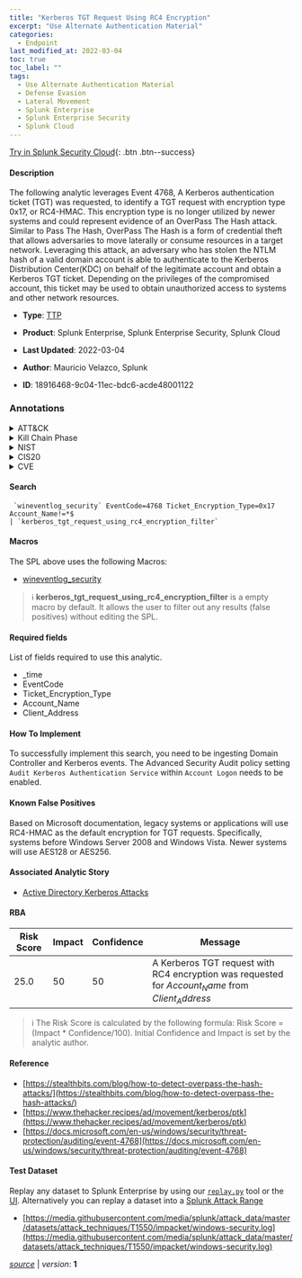 ```yaml
---
title: "Kerberos TGT Request Using RC4 Encryption"
excerpt: "Use Alternate Authentication Material"
categories:
  - Endpoint
last_modified_at: 2022-03-04
toc: true
toc_label: ""
tags:
  - Use Alternate Authentication Material
  - Defense Evasion
  - Lateral Movement
  - Splunk Enterprise
  - Splunk Enterprise Security
  - Splunk Cloud
---
```




[Try in Splunk Security Cloud](https://www.splunk.com/en_us/cyber-security.html){: .btn .btn--success}

#### Description

The following analytic leverages Event 4768, A Kerberos authentication ticket (TGT) was requested, to identify a TGT request with encryption type 0x17, or RC4-HMAC. This encryption type is no longer utilized by newer systems and could represent evidence of an OverPass The Hash attack. Similar to Pass The Hash, OverPass The Hash is a form of credential theft that allows adversaries to move laterally or consume resources in a target network. Leveraging this attack, an adversary who has stolen the NTLM hash of a valid domain account is able to authenticate to the Kerberos Distribution Center(KDC) on behalf of the legitimate account and obtain a Kerberos TGT ticket. Depending on the privileges of the compromised account, this ticket may be used to obtain unauthorized access to systems and other network resources.

- **Type**: [TTP](https://github.com/splunk/security_content/wiki/Detection-Analytic-Types)
- **Product**: Splunk Enterprise, Splunk Enterprise Security, Splunk Cloud

- **Last Updated**: 2022-03-04
- **Author**: Mauricio Velazco, Splunk
- **ID**: 18916468-9c04-11ec-bdc6-acde48001122

### Annotations
<details>
  <summary>ATT&CK</summary>

<div markdown="1">

#### [ATT&CK](https://attack.mitre.org/)

| ID          | Technique   | Tactic         |
| ----------- | ----------- |--------------- |
| [T1550](https://attack.mitre.org/techniques/T1550/) | Use Alternate Authentication Material | Defense Evasion, Lateral Movement |

</div>
</details>


<details>
  <summary>Kill Chain Phase</summary>

<div markdown="1">

* Exploitation


</div>
</details>


<details>
  <summary>NIST</summary>

<div markdown="1">



</div>
</details>

<details>
  <summary>CIS20</summary>

<div markdown="1">



</div>
</details>

<details>
  <summary>CVE</summary>

<div markdown="1">


</div>
</details>


#### Search

```
 `wineventlog_security` EventCode=4768 Ticket_Encryption_Type=0x17 Account_Name!=*$ 
| `kerberos_tgt_request_using_rc4_encryption_filter` 
```

#### Macros
The SPL above uses the following Macros:
* [wineventlog_security](https://github.com/splunk/security_content/blob/develop/macros/wineventlog_security.yml)

> :information_source:
> **kerberos_tgt_request_using_rc4_encryption_filter** is a empty macro by default. It allows the user to filter out any results (false positives) without editing the SPL.



#### Required fields
List of fields required to use this analytic.
* _time
* EventCode
* Ticket_Encryption_Type
* Account_Name
* Client_Address



#### How To Implement
To successfully implement this search, you need to be ingesting Domain Controller and Kerberos events. The Advanced Security Audit policy setting `Audit Kerberos Authentication Service` within `Account Logon` needs to be enabled.
#### Known False Positives
Based on Microsoft documentation, legacy systems or applications will use RC4-HMAC as the default encryption for TGT requests. Specifically, systems before Windows Server 2008 and Windows Vista. Newer systems will use AES128 or AES256.

#### Associated Analytic Story
* [Active Directory Kerberos Attacks](/stories/active_directory_kerberos_attacks)




#### RBA

| Risk Score  | Impact      | Confidence   | Message      |
| ----------- | ----------- |--------------|--------------|
| 25.0 | 50 | 50 | A Kerberos TGT request with RC4 encryption was requested for $Account_Name$ from $Client_Address$ |


> :information_source:
> The Risk Score is calculated by the following formula: Risk Score = (Impact * Confidence/100). Initial Confidence and Impact is set by the analytic author.


#### Reference

* [https://stealthbits.com/blog/how-to-detect-overpass-the-hash-attacks/](https://stealthbits.com/blog/how-to-detect-overpass-the-hash-attacks/)
* [https://www.thehacker.recipes/ad/movement/kerberos/ptk](https://www.thehacker.recipes/ad/movement/kerberos/ptk)
* [https://docs.microsoft.com/en-us/windows/security/threat-protection/auditing/event-4768](https://docs.microsoft.com/en-us/windows/security/threat-protection/auditing/event-4768)



#### Test Dataset
Replay any dataset to Splunk Enterprise by using our [`replay.py`](https://github.com/splunk/attack_data#using-replaypy) tool or the [UI](https://github.com/splunk/attack_data#using-ui).
Alternatively you can replay a dataset into a [Splunk Attack Range](https://github.com/splunk/attack_range#replay-dumps-into-attack-range-splunk-server)

* [https://media.githubusercontent.com/media/splunk/attack_data/master/datasets/attack_techniques/T1550/impacket/windows-security.log](https://media.githubusercontent.com/media/splunk/attack_data/master/datasets/attack_techniques/T1550/impacket/windows-security.log)



[*source*](https://github.com/splunk/security_content/tree/develop/detections/endpoint/kerberos_tgt_request_using_rc4_encryption.yml) \| *version*: **1**